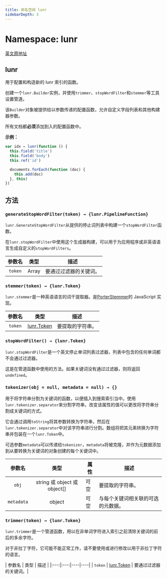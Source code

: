 ```yaml
---
title: 命名空间 lunr
sidebarDepth: 3
---
```


# Namespace: lunr

[英文原地址](https://lunrjs.com/docs/lunr.html)

## lunr

用于配置和构造新的 lunr 索引的函数。

创建一个`lunr.Builder`实例，并使用`trimmer`、`stopWordFilter`和`stemmer`等工具设置管道。

该`Builder`对象被提供给以参数传递的配置函数，允许自定义字段列表和其他构建器参数。

所有文档都**必须**添加到入的配置函数中。

**示例：**

```js
var idx = lunr(function () {
  this.field('title')
  this.field('body')
  this.ref('id')

  documents.forEach(function (doc) {
    this.add(doc)
  }, this)
})
```

## 方法

### `generateStopWordFilter(token) → {lunr.PipelineFunction}` <Badge text="static" />

`lunr.GenerateStopWordFilter`从提供的停止词列表中构建一个`stopWordFilter`函数。

在`lunr.stopWordFilter`中使用这个生成器构建，可以用于为应用程序或非英语语言生成自定义的`stopWordFilters`。

| 参数名 | 类型 | 描述 |
|:---:|:---:|----|
| `token` | Array | 要通过过滤器的关键词。|

### `stemmer(token) → {lunr.Token}` <Badge text="static" />

`lunr.stemmer`是一种英语语言的词干提取器。是[PorterStemmer](http://tartarus.org/~martin)的 JavaScript 实现。

[lunr.Token]:https://lunrjs.com/docs/lunr.Token.html

| 参数名 | 类型 | 描述 |
|:---:|:---:|----|
| `token` | [lunr.Token][lunr.Token] | 要提取的字符串。|


### `stopWordFilter() → {lunr.Token}` <Badge text="static" />

`lunr.stopWordFilter`是一个英文停止单词列表过滤器，列表中包含的任何单词都不会通过过滤器。

这是在管道函数中使用的方法。如果关键词没有通过过滤器，则将返回`undefined`。

### `tokenizer(obj = null, metadata = null) → {}` <Badge text="static" />

用于将字符串分割为关键词的函数，以便插入到搜索索引当中。使用`lunr.tokenizer.separator`来分割字符串，改变该属性的值可以更改将字符串分割成关键词的方式。

它会通过调用`toString`将其参数转换为字符串，然后在`lunr.tokenizer.separator`中对该字符串进行分割。数组将把其元素转换为字符串并包装在一个`lunr.Token`中。

可选参数`metadata`可以传递给`tokenizer`，`metadata`将被克隆，并作为元数据添加到从要转换为关键词的对象创建的每个关键词中。

| 参数名 | 类型 | 属性 | 描述 |
|:---:|:---:|----|----|
| `obj` | string 或 object 或 object[] | 可空 | 要提取的字符串。|
| `metadata` | object | 可空 | 与每个关键词相关联的可选的元数据。 |

### `trimmer(token) → {lunr.Token}` <Badge text="static" />

`lunr.trimmer`是一个管道函数，用以在非单词字符进入索引之前清除关键词的前后的多余字符。

对于非拉丁字符，它可能不能正常工作，请不要使用或进行修改以用于非拉丁字符的语言。

| 参数名 | 类型 | 描述 |
|:---:|:---:|----|----|
| `token` | [lunr.Token][lunr.Token] | 要通过过滤器的关键词。|